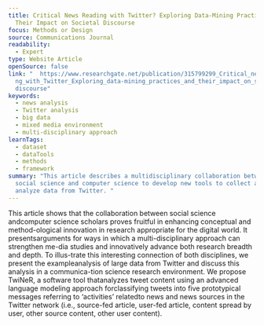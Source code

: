 ```yaml
---
title: Critical News Reading with Twitter? Exploring Data-Mining Practices and
  Their Impact on Societal Discourse
focus: Methods or Design
source: Communications Journal
readability:
  - Expert
type: Website Article
openSource: false
link: "  https://www.researchgate.net/publication/315799299_Critical_news_readi\
  ng_with_Twitter_Exploring_data-mining_practices_and_their_impact_on_societal_\
  discourse"
keywords:
  - news analysis
  - Twitter analysis
  - big data
  - mixed media environment
  - multi-disciplinary approach
learnTags:
  - dataset
  - dataTools
  - methods
  - framework
summary: "This article describes a multidisciplinary collaboration between
  social science and computer science to develop new tools to collect and
  analyze data from Twitter. "
---
```

This article shows that the collaboration between social science andcomputer science scholars proves fruitful in enhancing conceptual and method-ological innovation in research appropriate for the digital world. It presentsarguments for ways in which a multi-disciplinary approach can strengthen me-dia studies and innovatively advance both research breadth and depth. To illus-trate this interesting connection of both disciplines, we present the exampleanalysis of large data from Twitter and discuss this analysis in a communica-tion science research environment. We propose TwiNeR, a software tool thatanalyzes tweet content using an advanced language modeling approach forclassifying tweets into five prototypical messages referring to ‘activities’ relatedto news and news sources in the Twitter network (i.e., source-fed article, user-fed article, content spread by user, other source content, other user content).
